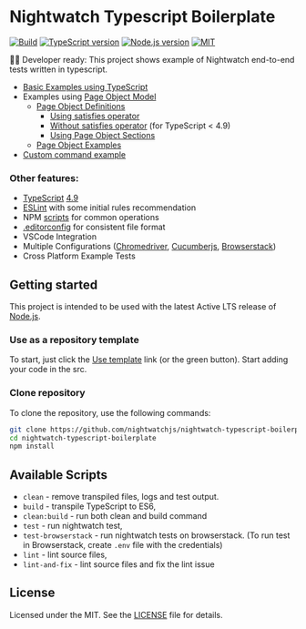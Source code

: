 # Nightwatch Typescript Boilerplate
[![Build][github-action-badge]][github-action-build]
[![TypeScript version][ts-badge]][typescript-4-9]
[![Node.js version][nodejs-badge]][nodejs]
[![MIT][license-badge]][license]

🧑‍💻 Developer ready: This project shows example of Nightwatch end-to-end tests written in typescript.

- [Basic Examples using TypeScript](/nightwatch/examples/)
- Examples using [Page Object Model][page-object-model]
  - [Page Object Definitions](/nightwatch/pages/)
    - [Using satisfies operator](/nightwatch/pages/FileUpload.ts)
    - [Without satisfies operator](/nightwatch/pages/Dropdown.ts) (for TypeScript < 4.9)
    - [Using Page Object Sections](/nightwatch/pages/DragAndDrop.ts)
  - [Page Object Examples](/test/)
- [Custom command example](/nightwatch/custom-commands/strictClick.ts)


### Other features:
- [TypeScript][typescript] [4.9][typescript-4-9]
- [ESLint][eslint] with some initial rules recommendation
- NPM [scripts](#available-scripts) for common operations
- [.editorconfig][editorconfig] for consistent file format
- VSCode Integration
- Multiple Configurations ([Chromedriver][chromedriver], [Cucumberjs][cucumberjs], [Browserstack][browserstack])
- Cross Platform Example Tests

## Getting started

This project is intended to be used with the latest Active LTS release of [Node.js][nodejs].

### Use as a repository template
To start, just click the [Use template][template-link] link (or the green button). Start adding your code in the src.

### Clone repository

To clone the repository, use the following commands:

```sh
git clone https://github.com/nightwatchjs/nightwatch-typescript-boilerplate
cd nightwatch-typescript-boilerplate
npm install
```

## Available Scripts

- `clean` - remove transpiled files, logs and test output.
- `build` - transpile TypeScript to ES6,
- `clean:build` - run both clean and build command
- `test` - run nightwatch test,
- `test-browserstack` - run nightwatch tests on browserstack. (To run test in Browserstack, create `.env` file with the credentials)
- `lint` - lint source files,
- `lint-and-fix` - lint source files and fix the lint issue

## License

Licensed under the MIT. See the [LICENSE][license] file for details.

[ts-badge]: https://img.shields.io/badge/TypeScript-4.9-blue.svg
[github-action-badge]: https://github.com/nightwatchjs/nightwatch-typescript-boilerplate/actions/workflows/build.yml/badge.svg
[github-action-build]: https://github.com/nightwatchjs/nightwatch-typescript-boilerplate/actions/workflows/build.yml
[typescript]: https://www.typescriptlang.org/
[typescript-4-9]: https://www.typescriptlang.org/docs/handbook/release-notes/typescript-4-9.html
[nodejs]: https://nodejs.org/dist/latest-v16.x/docs/api/
[nodejs-badge]: https://img.shields.io/badge/Node.js-%3E=%2016.0.0-blue.svg
[license]: https://github.com/nightwatchjs/nightwatch-typescript-boilerplate/blob/main/LICENSE.md
[license-badge]: https://img.shields.io/badge/license-MIT-blue.svg
[eslint]: https://github.com/eslint/eslint
[editorconfig]: https://editorconfig.org/
[cucumberjs]: https://github.com/nightwatchjs/cucumberjs-boilerplate
[browserstack]: https://www.browserstack.com/docs/automate/selenium/getting-started/nodejs/nightwatch
[chromedriver]: https://nightwatchjs.org/gettingstarted/browser-drivers-setup/#chromedriver
[page-object-model]: https://nightwatchjs.org/guide/working-with-page-objects/
[template-link]: https://github.com/nightwatchjs/nightwatch-typescript-boilerplate/generate
